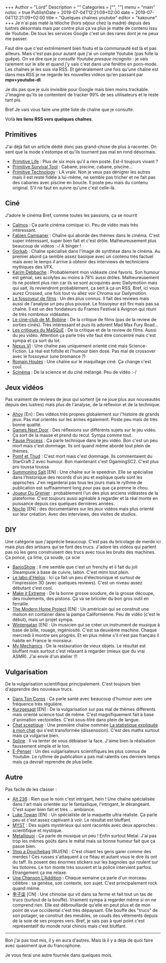 +++
Author = "Lord"
Description = ""
Categories = ["", ""]
menu = "main"
notoc = true
PublishDate = 2019-07-04T12:21:09+02:00
date = 2019-07-04T12:21:09+02:00
title = "Quelques chaînes youtube"
editor = "kakoune"
+++
Je n'ai pas maté la téloche (hors séjour chez la madré) depuis des lustres désormais mais par contre plus ça va plus je matte de contenu issu de Youtube.
De tous les services Google c'est un des rares dont je ne peux me passer.

Faut dire que c'est extrêmement bien foutu et la communauté est là et pas ailleurs.
Mais c'est pas pour autant que j'ai un compte Youtube (pas folle la guêpe).
On va dire que *je consulte Youtube presque incognito* : je vais rarement sur le site et quand j'y vais c'est dans une fenêtre en porn-mode.
Les chaînes je les suis via RSS.
Et généralement une fois qu'une chaîne est dans mes RSS je ne regarde les nouvelles vidéos qu'en passant par **mpv+youtube-dl**.

Je dis pas que je suis invisible pour Google mais bien moins trackable.
J'imagine qu'ils se contentent de tracker 99% de ses utilisateurs et le reste tant pis.

Bref Je vais vous faire une ptite liste de chaîne que je consulte.

Voilà **les liens RSS vers quelques chaînes**.

## Primitives
J'ai déjà fait un article dédié donc pas grand-chose de plus à raconter.
On sent que la mode s'estompe et qu'ils tournent pas mal en rond désormais.

  - [Primitive Life](https://www.youtube.com/feeds/videos.xml?user=laws507) : Plus de six mois qu'il a rien posté. Est-il toujours vivant ?
  - [Primitive Survival Tool](https://www.youtube.com/feeds/videos.xml?channel_id=UC6vasuRFx3t3NTISG6iwUeA) : Cabane, piscine, cabane, piscine…
  - [Primitive Technology](https://www.youtube.com/feeds/videos.xml?channel_id=UCAL3JXZSzSm8AlZyD3nQdBA) : LA vraie. Non je veux pas dénigrer les autres mais il est resté fidèle à lui-même, ne semble pas tricher et ne fait pas des cabanes avec piscine en boucle. Il poste peu mais du contenu original. S'il ne faut en suivre qu'une c'est celle-là.

## Ciné
J'adore le cinéma
Bref, comme toutes les passions, ça se nourrit

  - [Calmos](https://www.youtube.com/feeds/videos.xml?channel_id=UCYBr8enT5x4-JIxcPY6y-_A) : Ça parle cinéma comique ici. Peu de vidéo mais très intéressant.
  - [Fabien Campaner](https://www.youtube.com/feeds/videos.xml?channel_id=UCn2odfT6D4WPg4y-zRIgU5g) : Chaîne qui aborde des thèmes dans le cinéma. C'est super intéressant, super bien fait et c'est drôle. Malheureusement plus beaucoup de vidéos :-/ À binger !
  - [Gorkab](https://www.youtube.com/feeds/videos.xml?user=gorkab) : Chaîne spécialisé dans l'image de synthèse dans le cinéma. Au premier abord ça semble assez basique avec un contenu très factuel mais avec le temps il arrive à obtenir des interviews de techniciens mythiques des VFX.
  - [Karim Debbache](https://www.youtube.com/feeds/videos.xml?user=karimdebbache) : Probablement mon vidéaste ciné favoris. Son humour est génial, ses acolytes au moins à 78% aussi drôles. Malheureusement ils ne postent plus rien car ils se sont acoquinés avec Dailymotion mais qui sait, ils reviendront probablement, ça sert à ça un RSS. Bref, ici vous aurez Crossed, une fois tout vu allez voir Chroma sur Dailymotion.
  - [Le fossoyeur de films](https://www.youtube.com/feeds/videos.xml?user=deadwattsofficiel) : Un des plus connus. Il fait des reviews mais aussi de l'analyse un peu plus poussé. Le fossoyeur est fini mais pas sa chaîne. Il est un des fondateurs du Frames Festival à Avignon qui réuni de très nombreux vidéastes.
  - [Le ciné-club de M. Bobine](https://www.youtube.com/feeds/videos.xml?channel_id=UCMAOGbM65D7VzbVTmpKeKgQ) : De la critique de films (pas de la review de sorties cinés). Très intéressant et puis ils adorent Mad Max Fury Road…
  - [Les critiques du MaSQuE](https://www.youtube.com/feeds/videos.xml?channel_id=UCrRycntBMywurKJOseDhPjw) : De la critique et de la review de films. Aussi du jeu vidéo. Attention ça parle très vite faut être concentré mais c'est sympa et ça sort du lot.
  - [Nexus VI](https://www.youtube.com/feeds/videos.xml?channel_id=UC8-UThnwzBI5ApzVG4MY7VQ) : Une chaîne pas uniquement orienté ciné mais Science-Fiction. La réal est fofolle et l'humour bien dosé. Pas mal de crossover avec le fossoyeur (une bromance ?)
  - [Romain Houles](https://www.youtube.com/feeds/videos.xml?channel_id=UCow2gT3meZphlG8D2sa9nig) : Une chaîne sur le maquillage ciné. Ça change c'est cool.
  - [Scinéma](https://www.youtube.com/feeds/videos.xml?channel_id=UCPF7JOWMDWZmnP_cQfyAezg) : De la science et du ciné mélangé. Peu de vidéo :-/
 

## Jeux vidéos
Pas vraiment de reviews de jeux qui sortent (je ne joue plus aux nouveautés depuis des lustres) mais plus de l'analyse, de la réflexion et de la technique.

  - [Ahoy](https://www.youtube.com/feeds/videos.xml?user=XboxAhoy) [En] : Des vidéos très propres globalement sur l'histoire de grands jeux. Pas mal orientés sur les armes également. Poste peu mais de très bonne qualité.
  - [Games Next Door](https://www.youtube.com/feeds/videos.xml?channel_id=UCIN4UmOd7x7Q3SRCo8quGzw) : Des réflexions sur différents sujets sur le jeu vidéo. Ça sort de la masse et prend du recul. Sympa comme tout.
  - [Pause Process](https://www.youtube.com/feeds/videos.xml?channel_id=UC0JUkXAVVA4qWH1BQRs5N3A) : Ça parle technique dans le jeu vidéo. Bon c'est un peu mort mais c'est dommage. Ils ont quand même abordé tout plein de thèmes.
  - [Pomf et Thud](https://www.youtube.com/feeds/videos.xml?user=pomfetthud) : C'est mort mais c'est dommage. Ils commentaient du StarCraft 2 avec humour. Bon maintenant c'est OgamingSC2. C'est plus pro toussa toussa.
  - [Summoning Salt](https://www.youtube.com/feeds/videos.xml?channel_id=UCtUbO6rBht0daVIOGML3c8w) [EN] : Une chaîne sur le speedrun. Elle se spécialise dans l'historique des records d'un jeu et explique quels sont les approches. J'en regarderai pas tous les jours mais le rythme de publication est suffisamment long pour pas que ça prenne le chou.
  - [Joueur Du Grenier](https://www.youtube.com/feeds/videos.xml?user=joueurdugrenier) : probablement l'un des plus anciens vidéastes de la plateforme. C'est toujours aussi agréable à regarder et la réal monte en puissance depuis ces quelques dernières années.
  - [Noclip](https://www.youtube.com/feeds/videos.xml?channel_id=UC0fDG3byEcMtbOqPMymDNbw) [EN] : des documentaires sur les jeux vidéos mais plus orienté sur leur création. Avec des interviews, des visites de studios.

## DIY
Une catégorie que j'apprécie beaucoup.
C'est pas du bricolage de merde ici mais plus des artisans qui se font des trucs.
J'adore les vidéos qui parlent pas où les gens construisent des trucs avec tous les bruits des machines.
Ça ponce, ça lime, ça soude, ça scie

  - [BanjoShow](https://www.youtube.com/feeds/videos.xml?channel_id=UCwzpraxiLapi_cbDAi5ZDRw) : Il me semble que c'est un frenchy et il fait du joli Steampunk à base de cuivre, laiton. C'est mimi tout plein.
  - [Le labo d'Heliox](https://www.youtube.com/feeds/videos.xml?channel_id=UCPFChjpOgkUqckj3378jt5w) : Ici ça fait un peu d'électronique et surtout de l'impression 3D (avec quelques reviews). C'est un niveau assez débutant c'est cool.
  - [Make it Extreme](https://www.youtube.com/feeds/videos.xml?channel_id=UCkhZ3X6pVbrEs_VzIPfwWgQ) : De la bonne grosse soudure, de la grosse découpe, des roulements, des pistons. Ça va se bricoler du bon gros outil en ferraille.
  - [The Modern Home Project](https://www.youtube.com/feeds/videos.xml?channel_id=UCnoUKype0fVkWtCleYWBT1w) [EN] : Un américain qui se construit une maison en container dans la pampa Californienne. Peu de vidéo (c'est le début), mais un projet sympa.
  - [Wintergatan](https://www.youtube.com/feeds/videos.xml?channel_id=UCcXhhVwCT6_WqjkEniejRJQ) [EN] : Un musicien qui se créer un instrument de musique à base de bille, rouage, ingéniosité. C'est sa deuxième machine. Chaque mercredi il montre ses progrès. Et en plus même s'il n'est pas français il habite en France le monsieur.
  - [My Mechanics](https://www.youtube.com/feeds/videos.xml?channel_id=UCMrMVIBtqFW6O0-MWq26gqw) : De la restauration de vieux objets. Le résultat est bluffant mais surtout c'est relaxant à regarder (mieux que du vrai ASMR). J'ai envie d'un atelier !!!

## Vulgarisation
De la vulgarisation scientifique principalement.
C'est toujours bien d'apprendre des nouveaux trucs.

  - [Dans Ton Corps](https://www.youtube.com/feeds/videos.xml?channel_id=UCOchT7ZJ4TXe3stdLW1Sfxw) : Ça parle santé avec beaucoup d'humour avec une fréquence très régulière.
  - [Kurzgesagt](https://www.youtube.com/feeds/videos.xml?channel_id=UCsXVk37bltHxD1rDPwtNM8Q) [EN] : De la vulgarisation sur pas mal de thêmes différents mais orienté science tout de même. C'est magnifiquement fait à base d'animation vectorielles. C'est sous-titré dans plein de langue.
  - [Chat sceptique](https://www.youtube.com/feeds/videos.xml?channel_id=UCOuIgj0CYCXCvjWywjDbauw) : Une première chaîne nommée [La statistique expliquée à mon chat](https://www.youtube.com/feeds/videos.xml?channel_id=UCWty1tzwZW_ZNSp5GVGteaA) qui s'est transformée (dissenssion). C'est des maths surtout mais ça vulgarise bien.
  - [Spline](https://www.youtube.com/feeds/videos.xml?channel_id=UCLdmnkqdcTPHvVZ8aNdbf5A) : Il va tenter de vous débiaiser la face. J'aime bien la réalisation faussement simple et le ton.
  - [E-Penser](https://www.youtube.com/feeds/videos.xml?user=epenser1) : Un des vulgarisateurs scientifiques les plus connus de Youtube. Le rythme de publication a pas mal ralentis ces derniers temps mais ça devrait reprendre de plus belle.

## Autre
Pas facile de les classer :

  - [Alt 236](https://www.youtube.com/feeds/videos.xml?channel_id=UC1KxoDAzbWOWOhw5GbsE-Bw) : Rien que le nom c'est intrigant, hein ! Une chaîne spécialisée dans l'art mais orientée sur le fantastique, l'intrigant, le dérangeant. C'est super bien fait et très … ambiance. 
  - [Luke Towan](https://www.youtube.com/feeds/videos.xml?channel_id=UCjRkUtHQ774mTg1vrQ6uA5A) [EN] : Un spécialiste de la maquette ultra réaliste. Ça parle peu et c'est assez captivant à voir. Le résultat est bluffant.
  - [MYST](https://www.youtube.com/feeds/videos.xml?channel_id=UCCsUi3rmwPk8W-aKqmRZo9Q) : Des sujets mystérieux qui sont racontés avec deux approches : scientifique et mystique.
  - [Metalliquoi](https://www.youtube.com/feeds/videos.xml?user=Metalliquoi) : Ça parle de musique un peu ! Enfin surtout Metal. J'ai pas trop les mêmes goûts dans le métal mais sa bonne humeur fait que ça passe bien.
  - [Stop a Douchebag](https://www.youtube.com/feeds/videos.xml?channel_id=UCMrKscEv_Ri1pvlRsLxsqJQ) [RU/EN] : C'est chiant les gens garer comme des merdes ! Ces russes s'attaquent à ce fléau et autant vous le dire ils ont du taff. Ils posent des énormes stickers sur les bagnoles qui roulent sur les tlotoires. Le ton monte très souvent et la police intervient parfois. Étrangement ça me relaxe.
  - [Une Chanson L'Addition](https://www.youtube.com/feeds/videos.xml?channel_id=UCPpNtkHeCnwN7Tl5oLq4AAg) : Chaque semaine ça parle d'un morceau célèbre : sa genèse, son contexte, son sujet. C'est principalement rock quand même.
  - [李子柒](https://www.youtube.com/feeds/videos.xml?channel_id=UCoC47do520os_4DBMEFGg4A) [CN] : Une chinoise qui vit dans sa ferme et fait tout un tas de trucs (surtout de la bouffe). Vraiment sympa à regarder même si on ne comprend rien. Elle est débrouillarde qu'elle en peut plus et de mon point de vue occidental c'est très dépaysant. Elle bouffe des "trucs" de son potager, se construit des meubles, se couds des vêtements depuis de la soie de ses propres vers. Bref, je sais pas à quel point c'est représentatif du monde rural chinois mais c'est bluffant.


---------

Bon j'ai pas tout mis, il y en aura d'autres.
Mais là il y a déjà de quoi faire avec quasiment que du francophone.

Je vous ferai une autre fournée dans quelques mois.
